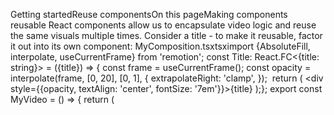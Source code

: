 Getting startedReuse componentsOn this pageMaking components reusable
React components allow us to encapsulate video logic and reuse the same visuals multiple times.
Consider a title - to make it reusable, factor it out into its own component:
MyComposition.tsxtsximport {AbsoluteFill, interpolate, useCurrentFrame} from 'remotion'; const Title: React.FC<{title: string}> = ({title}) => {  const frame = useCurrentFrame();  const opacity = interpolate(frame, [0, 20], [0, 1], {    extrapolateRight: 'clamp',  });   return (    <div style={{opacity, textAlign: 'center', fontSize: '7em'}}>{title}</div>  );}; export const MyVideo = () => {  return (    <AbsoluteFill>      <Title title="Hello World" />    </AbsoluteFill>  );};
MyComposition.tsxtsximport {AbsoluteFill, interpolate, useCurrentFrame} from 'remotion'; const Title: React.FC<{title: string}> = ({title}) => {  const frame = useCurrentFrame();  const opacity = interpolate(frame, [0, 20], [0, 1], {    extrapolateRight: 'clamp',  });   return (    <div style={{opacity, textAlign: 'center', fontSize: '7em'}}>{title}</div>  );}; export const MyVideo = () => {  return (    <AbsoluteFill>      <Title title="Hello World" />    </AbsoluteFill>  );};
To render multiple instances of the title, duplicate the <Title> component.
You can also use the <Sequence> component to limit the duration of the first title and time-shift the appearance of the second title.
tsximport {Sequence} from 'remotion'; export const MyVideo = () => {  return (    <AbsoluteFill>      <Sequence durationInFrames={40}>        <Title title="Hello" />      </Sequence>      <Sequence from={40}>        <Title title="World" />      </Sequence>    </AbsoluteFill>  );};
tsximport {Sequence} from 'remotion'; export const MyVideo = () => {  return (    <AbsoluteFill>      <Sequence durationInFrames={40}>        <Title title="Hello" />      </Sequence>      <Sequence from={40}>        <Title title="World" />      </Sequence>    </AbsoluteFill>  );};
You should see two titles appearing after each other.
Note that the value of useCurrentFrame() has been shifted in the second instance, so that it returns 0 only when the absolute time is 40. Before that, the sequence was not mounted at all.
Sequences by default are absolutely positioned - you can use layout="none" to make them render like a regular <div>.
See also​

<Sequence> component
How do I combine compositions?
Improve this pageAsk on DiscordGet helpLast updated on Dec 21, 2024PreviousAnimating propertiesNextPreview your videoSee also